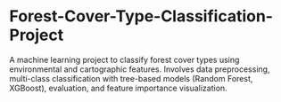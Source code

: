 # Forest-Cover-Type-Classification-Project
A machine learning project to classify forest cover types using environmental and cartographic features. Involves data preprocessing, multi-class classification with tree-based models (Random Forest, XGBoost), evaluation, and feature importance visualization.
